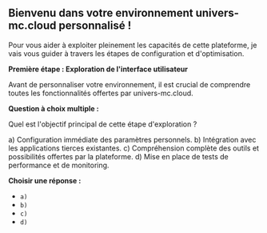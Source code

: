 ##  Bienvenu dans votre environnement univers-mc.cloud personnalisé ! 

Pour vous aider à exploiter pleinement les capacités de cette plateforme, je vais vous guider à travers les étapes de configuration et d'optimisation. 

**Première étape : Exploration de l'interface utilisateur**

Avant de personnaliser votre environnement, il est crucial de comprendre toutes les fonctionnalités offertes par univers-mc.cloud. 

**Question à choix multiple :**

Quel est l'objectif principal de cette étape d'exploration ?

a) Configuration immédiate des paramètres personnels.
b) Intégration avec les applications tierces existantes.
c) Compréhension complète des outils et possibilités offertes par la plateforme.
d) Mise en place de tests de performance et de monitoring.

**Choisir une réponse :** 

*  `a)`  
*  `b)`  
*  `c)`  
*  `d)`  



 

